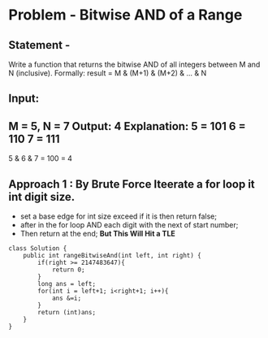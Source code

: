 #  Problem   -  Bitwise AND of a Range
##  Statement  -  
Write a function that returns the bitwise AND of all integers between M and N (inclusive).
Formally:
result = M & (M+1) & (M+2) & ... & N
##  Input:
M = 5, N = 7
Output:
4
Explanation:
5 = 101
6 = 110
7 = 111
----------------
5 & 6 & 7 = 100 = 4
##  Approach 1 : By Brute Force Iteerate a for loop it int digit size.
-  set a base edge for int size exceed if it is then return false;
-  after in the for loop AND each digit with the next of start number;
-  Then return at the end;
**But This Will Hit a TLE**
```
class Solution {
    public int rangeBitwiseAnd(int left, int right) {
        if(right >= 2147483647){
            return 0;
        }
        long ans = left;
        for(int i = left+1; i<right+1; i++){
            ans &=i;
        }
        return (int)ans;
    }
}
```
